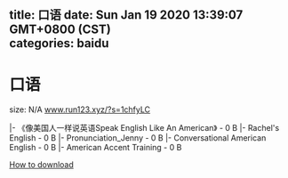 
title: 口语
date: Sun Jan 19 2020 13:39:07 GMT+0800 (CST)    
categories: baidu
---

# 口语
size: N/A
 www.run123.xyz/?s=1chfyLC
 
|- 《像美国人一样说英语Speak English Like An American》 - 0 B
|- Rachel's English - 0 B
|- Pronunciation_Jenny - 0 B
|- Conversational American English - 0 B
|- American Accent Training - 0 B

[How to download](https://bpcam.bemobtrk.com/go/2ceec3aa-1ca2-46d6-b9ff-aaa5c184517c?jno=2218)